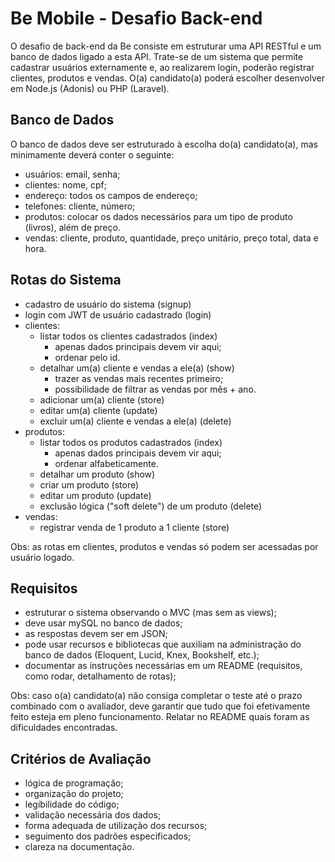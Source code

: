 # Be Mobile - Desafio Back-end
O desafio de back-end da Be consiste em estruturar uma API RESTful e um banco de dados ligado a esta API. Trate-se de um sistema que permite cadastrar usuários externamente e, ao realizarem login, poderão registrar clientes, produtos e vendas. O(a) candidato(a) poderá escolher desenvolver em Node.js (Adonis) ou PHP (Laravel).

## Banco de Dados
O banco de dados deve ser estruturado à escolha do(a) candidato(a), mas minimamente deverá conter o seguinte:
- usuários: email, senha;
- clientes: nome, cpf;
- endereço: todos os campos de endereço;
- telefones: cliente, número;
- produtos: colocar os dados necessários para um tipo de produto (livros), além de preço.
- vendas: cliente, produto, quantidade, preço unitário, preço total, data e hora.

## Rotas do Sistema
- cadastro de usuário do sistema (signup)
- login com JWT de usuário cadastrado (login)
- clientes:
    - listar todos os clientes cadastrados (index)
        - apenas dados principais devem vir aqui;
        - ordenar pelo id.
    - detalhar um(a) cliente e vendas a ele(a) (show)
        - trazer as vendas mais recentes primeiro;
        - possibilidade de filtrar as vendas por mês + ano.
    - adicionar um(a) cliente (store)
    - editar um(a) cliente (update)
    - excluir um(a) cliente e vendas a ele(a) (delete)
- produtos:
    - listar todos os produtos cadastrados (index)
        - apenas dados principais devem vir aqui;
        - ordenar alfabeticamente.
    - detalhar um produto (show)
    - criar um produto (store)
    - editar um produto (update)
    - exclusão lógica ("soft delete") de um produto (delete)
- vendas:
    - registrar venda de 1 produto a 1 cliente (store)

Obs: as rotas em clientes, produtos e vendas só podem ser acessadas por usuário logado.

## Requisitos
- estruturar o sistema observando o MVC (mas sem as views);
- deve usar mySQL no banco de dados;
- as respostas devem ser em JSON;
- pode usar recursos e bibliotecas que auxiliam na administração do banco de dados (Eloquent, Lucid, Knex, Bookshelf, etc.);
- documentar as instruções necessárias em um README (requisitos, como rodar, detalhamento de rotas);

Obs: caso o(a) candidato(a) não consiga completar o teste até o prazo combinado com o avaliador, deve garantir que tudo que foi efetivamente feito esteja em pleno funcionamento. Relatar no README quais foram as dificuldades encontradas.

## Critérios de Avaliação
- lógica de programação;
- organização do projeto;
- legibilidade do código;
- validação necessária dos dados;
- forma adequada de utilização dos recursos;
- seguimento dos padrões especificados;
- clareza na documentação.
